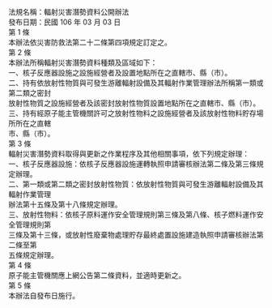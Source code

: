 法規名稱：輻射災害潛勢資料公開辦法  
發布日期：民國 106 年 03 月 03 日  
第 1 條  
本辦法依災害防救法第二十二條第四項規定訂定之。  
第 2 條  
本辦法所稱輻射災害潛勢資料種類及區域如下：  
一、核子反應器設施之設施經營者及設置地點所在之直轄市、縣（市）。  
二、持有依放射性物質與可發生游離輻射設備及其輻射作業管理辦法所稱第一類或第二類之密封  
放射性物質之設施經營者及該密封放射性物質設置地點所在之直轄市、縣（市）。  
三、持有經原子能主管機關許可之放射性物料之設施經營者及該放射性物料貯存場所所在之直轄  
市、縣（市）。  
第 3 條  
輻射災害潛勢資料取得與更新之作業程序及其他相關事項，依下列規定辦理：  
一、核子反應器設施：依核子反應器設施運轉執照申請審核辦法第二條及第三條規定辦理。  
二、第一類或第二類之密封放射性物質：依放射性物質與可發生游離輻射設備及其輻射作業管理  
辦法第十五條及第十八條規定辦理。  
三、放射性物料：依核子原料運作安全管理規則第三條及第八條、核子燃料運作安全管理規則第  
三條及第十三條，或放射性廢棄物處理貯存最終處置設施建造執照申請審核辦法第二條至第  
五條規定辦理。  
第 4 條  
原子能主管機關應上網公告第二條資料，並適時更新之。  
第 5 條  
本辦法自發布日施行。  


